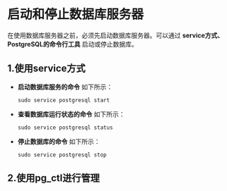启动和停止数据库服务器
===================================================================================
在使用数据库服务器之前，必须先启动数据库服务器。可以通过 **service方式、PostgreSQL的命令行工具** 
启动或停止数据库。

## 1.使用service方式
+ **启动数据库服务的命令** 如下所示：  
    ```shell
    sudo service postgresql start
    ```
+ **查看数据库运行状态的命令** 如下所示：
    ```shell
    sudo service postgresql status
    ```
+ **停止数据库的命令** 如下所示：
    ```shell
    sudo service postgresql stop
    ```

## 2.使用pg_ctl进行管理

